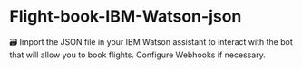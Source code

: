 # Flight-book-IBM-Watson-json

🗃️ Import the JSON file in your IBM Watson assistant to interact with the bot that will allow you to book flights. Configure Webhooks if necessary.
